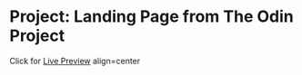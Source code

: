 # Project: Landing Page from The Odin Project

Click for [Live Preview](https://onionpowder01.github.io/Landing-Page/) align=center
